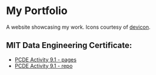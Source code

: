 # My Portfolio

A website showcasing my work. Icons courtesy of [devicon](https://devicon.dev/).

## MIT Data Engineering Certificate:

* [PCDE Activity 9.1 - pages](https://www.mwjohnson.dev/PCDE-Activity-9.1/)
* [PCDE Activity 9.1 - repo](https://github.com/mjohnson324/PCDE-Activity-9.1)

